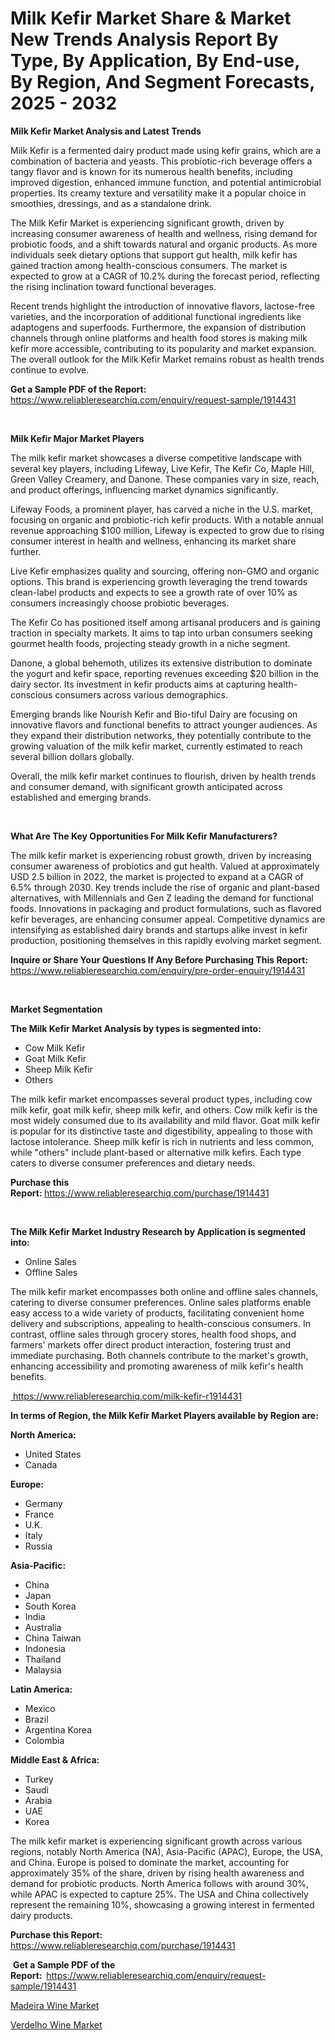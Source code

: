 <p><h1>Milk Kefir Market Share & Market New Trends Analysis Report By Type, By Application, By End-use, By Region, And Segment Forecasts, 2025 - 2032</h1></p><p><strong>Milk Kefir Market Analysis and Latest Trends</strong></p>
<p><p>Milk Kefir is a fermented dairy product made using kefir grains, which are a combination of bacteria and yeasts. This probiotic-rich beverage offers a tangy flavor and is known for its numerous health benefits, including improved digestion, enhanced immune function, and potential antimicrobial properties. Its creamy texture and versatility make it a popular choice in smoothies, dressings, and as a standalone drink.</p><p>The Milk Kefir Market is experiencing significant growth, driven by increasing consumer awareness of health and wellness, rising demand for probiotic foods, and a shift towards natural and organic products. As more individuals seek dietary options that support gut health, milk kefir has gained traction among health-conscious consumers. The market is expected to grow at a CAGR of 10.2% during the forecast period, reflecting the rising inclination toward functional beverages.</p><p>Recent trends highlight the introduction of innovative flavors, lactose-free varieties, and the incorporation of additional functional ingredients like adaptogens and superfoods. Furthermore, the expansion of distribution channels through online platforms and health food stores is making milk kefir more accessible, contributing to its popularity and market expansion. The overall outlook for the Milk Kefir Market remains robust as health trends continue to evolve.</p></p>
<p><strong>Get a Sample PDF of the Report:&nbsp;</strong> <a href="https://www.reliableresearchiq.com/enquiry/request-sample/1914431?utm_campaign=973&utm_medium=2&utm_source=Github&utm_content=ia&utm_term=14022025&utm_id=milk-kefir">https://www.reliableresearchiq.com/enquiry/request-sample/1914431</a></p>
<p>&nbsp;</p>
<p><strong>Milk Kefir Major Market Players</strong></p>
<p><p>The milk kefir market showcases a diverse competitive landscape with several key players, including Lifeway, Live Kefir, The Kefir Co, Maple Hill, Green Valley Creamery, and Danone. These companies vary in size, reach, and product offerings, influencing market dynamics significantly.</p><p>Lifeway Foods, a prominent player, has carved a niche in the U.S. market, focusing on organic and probiotic-rich kefir products. With a notable annual revenue approaching $100 million, Lifeway is expected to grow due to rising consumer interest in health and wellness, enhancing its market share further.</p><p>Live Kefir emphasizes quality and sourcing, offering non-GMO and organic options. This brand is experiencing growth leveraging the trend towards clean-label products and expects to see a growth rate of over 10% as consumers increasingly choose probiotic beverages.</p><p>The Kefir Co has positioned itself among artisanal producers and is gaining traction in specialty markets. It aims to tap into urban consumers seeking gourmet health foods, projecting steady growth in a niche segment.</p><p>Danone, a global behemoth, utilizes its extensive distribution to dominate the yogurt and kefir space, reporting revenues exceeding $20 billion in the dairy sector. Its investment in kefir products aims at capturing health-conscious consumers across various demographics.</p><p>Emerging brands like Nourish Kefir and Bio-tiful Dairy are focusing on innovative flavors and functional benefits to attract younger audiences. As they expand their distribution networks, they potentially contribute to the growing valuation of the milk kefir market, currently estimated to reach several billion dollars globally.</p><p>Overall, the milk kefir market continues to flourish, driven by health trends and consumer demand, with significant growth anticipated across established and emerging brands.</p></p>
<p>&nbsp;</p>
<p><strong>What Are The Key Opportunities For Milk Kefir Manufacturers?</strong></p>
<p><p>The milk kefir market is experiencing robust growth, driven by increasing consumer awareness of probiotics and gut health. Valued at approximately USD 2.5 billion in 2022, the market is projected to expand at a CAGR of 6.5% through 2030. Key trends include the rise of organic and plant-based alternatives, with Millennials and Gen Z leading the demand for functional foods. Innovations in packaging and product formulations, such as flavored kefir beverages, are enhancing consumer appeal. Competitive dynamics are intensifying as established dairy brands and startups alike invest in kefir production, positioning themselves in this rapidly evolving market segment.</p></p>
<p><strong>Inquire or Share Your Questions If Any Before Purchasing This Report:</strong> <a href="https://www.reliableresearchiq.com/enquiry/pre-order-enquiry/1914431?utm_campaign=973&utm_medium=2&utm_source=Github&utm_content=ia&utm_term=14022025&utm_id=milk-kefir">https://www.reliableresearchiq.com/enquiry/pre-order-enquiry/1914431</a></p>
<p>&nbsp;</p>
<p><strong>Market Segmentation</strong></p>
<p><strong>The Milk Kefir Market Analysis by types is segmented into:</strong></p>
<p><ul><li>Cow Milk Kefir</li><li>Goat Milk Kefir</li><li>Sheep Milk Kefir</li><li>Others</li></ul></p>
<p><p>The milk kefir market encompasses several product types, including cow milk kefir, goat milk kefir, sheep milk kefir, and others. Cow milk kefir is the most widely consumed due to its availability and mild flavor. Goat milk kefir is popular for its distinctive taste and digestibility, appealing to those with lactose intolerance. Sheep milk kefir is rich in nutrients and less common, while "others" include plant-based or alternative milk kefirs. Each type caters to diverse consumer preferences and dietary needs.</p></p>
<p><strong>Purchase this Report:&nbsp;</strong><a href="https://www.reliableresearchiq.com/purchase/1914431?utm_campaign=973&utm_medium=2&utm_source=Github&utm_content=ia&utm_term=14022025&utm_id=milk-kefir">https://www.reliableresearchiq.com/purchase/1914431</a></p>
<p>&nbsp;</p>
<p><strong>The Milk Kefir Market Industry Research by Application is segmented into:</strong></p>
<p><ul><li>Online Sales</li><li>Offline Sales</li></ul></p>
<p><p>The milk kefir market encompasses both online and offline sales channels, catering to diverse consumer preferences. Online sales platforms enable easy access to a wide variety of products, facilitating convenient home delivery and subscriptions, appealing to health-conscious consumers. In contrast, offline sales through grocery stores, health food shops, and farmers' markets offer direct product interaction, fostering trust and immediate purchasing. Both channels contribute to the market's growth, enhancing accessibility and promoting awareness of milk kefir's health benefits.</p></p>
<p><a href="https://www.reliableresearchiq.com/milk-kefir-r1914431?utm_campaign=973&utm_medium=2&utm_source=Github&utm_content=ia&utm_term=14022025&utm_id=milk-kefir">&nbsp;https://www.reliableresearchiq.com/milk-kefir-r1914431</a></p>
<p><strong>In terms of Region, the Milk Kefir Market Players available by Region are:</strong></p>
<p>
    <p> <strong> North America: </strong>
        <ul>
            <li>United States</li>
            <li>Canada</li>
        </ul>
        </p> 
    <p> <strong> Europe: </strong>
        <ul>
            <li>Germany</li>
            <li>France</li>
            <li>U.K.</li>
            <li>Italy</li>
            <li>Russia</li>
        </ul>
        </p> 
    <p> <strong> Asia-Pacific: </strong>
        <ul>
            <li>China</li>
            <li>Japan</li>
            <li>South Korea</li>
            <li>India</li>
            <li>Australia</li>
            <li>China Taiwan</li>
            <li>Indonesia</li>
            <li>Thailand</li>
            <li>Malaysia</li>
        </ul>
        </p> 
    <p> <strong> Latin America: </strong>
        <ul>
            <li>Mexico</li>
            <li>Brazil</li>
            <li>Argentina Korea</li>
            <li>Colombia</li>
        </ul>
        </p> 
    <p> <strong> Middle East & Africa: </strong>
        <ul>
            <li>Turkey</li>
            <li>Saudi</li>
            <li>Arabia</li>
            <li>UAE</li>
            <li>Korea</li>
        </ul>
    </p>
    </p>
<p><p>The milk kefir market is experiencing significant growth across various regions, notably North America (NA), Asia-Pacific (APAC), Europe, the USA, and China. Europe is poised to dominate the market, accounting for approximately 35% of the share, driven by rising health awareness and demand for probiotic products. North America follows with around 30%, while APAC is expected to capture 25%. The USA and China collectively represent the remaining 10%, showcasing a growing interest in fermented dairy products.</p></p>
<p><strong>Purchase this Report: </strong><a href="https://www.reliableresearchiq.com/purchase/1914431?utm_campaign=973&utm_medium=2&utm_source=Github&utm_content=ia&utm_term=14022025&utm_id=milk-kefir">https://www.reliableresearchiq.com/purchase/1914431</a></p>
<p>&nbsp;<strong>Get a Sample PDF of the Report:&nbsp;&nbsp;</strong><a href="https://www.reliableresearchiq.com/enquiry/request-sample/1914431?utm_campaign=973&utm_medium=2&utm_source=Github&utm_content=ia&utm_term=14022025&utm_id=milk-kefir">https://www.reliableresearchiq.com/enquiry/request-sample/1914431</a></p>
<p><strong></strong></p>
<p><p><a href="https://github.com/ryanbell8967/Market-Research-Report-List-1/blob/main/madeira-wine-market.md?utm_campaign=973&utm_medium=2&utm_source=Github&utm_content=ia&utm_term=14022025&utm_id=milk-kefir">Madeira Wine Market</a></p><p><a href="https://github.com/yoshih12/Market-Research-Report-List-4/blob/main/verdelho-wine-market.md?utm_campaign=973&utm_medium=2&utm_source=Github&utm_content=ia&utm_term=14022025&utm_id=milk-kefir">Verdelho Wine Market</a></p></p>
